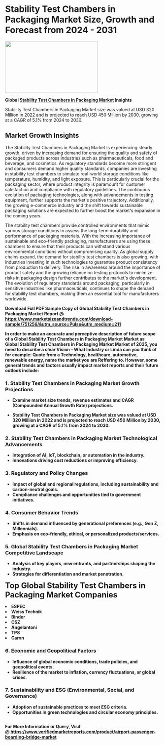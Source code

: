 <H1>Stability Test Chambers in Packaging Market Size, Growth and Forecast from 2024 - 2031</H1><img class="aligncenter size-medium wp-image-584254" src="https://thirdeyenews.in/wp-content/uploads/2024/09/Global-Market-Research-300x168.jpeg" alt="" width="300" height="168" /><p><strong>Global&nbsp;<a href="https://www.marketsizeandtrends.com/download-sample/751256/&amp;utm_source=Pulse&amp;utm_medium=211">Stability Test Chambers in Packaging Market</a> Insights</strong></p><p>Stability Test Chambers in Packaging Market size was valued at USD 320 Million in 2022 and is projected to reach USD 450 Million by 2030, growing at a CAGR of 5.1% from 2024 to 2030.</p><p><h2>Market Growth Insights</h2> <p>The Stability Test Chambers in Packaging Market is experiencing steady growth, driven by increasing demand for ensuring the quality and safety of packaged products across industries such as pharmaceuticals, food and beverage, and cosmetics. As regulatory standards become more stringent and consumers demand higher quality standards, companies are investing in stability test chambers to simulate real-world storage conditions like temperature, humidity, and light exposure. This is particularly crucial for the packaging sector, where product integrity is paramount for customer satisfaction and compliance with regulatory guidelines. The continuous evolution of packaging technologies, along with advancements in testing equipment, further supports the market's positive trajectory. Additionally, the growing e-commerce industry and the shift towards sustainable packaging solutions are expected to further boost the market's expansion in the coming years.</p> <p><strong></strong></p> <p>The stability test chambers provide controlled environments that mimic various storage conditions to assess the long-term durability and performance of packaging materials. With the increasing importance of sustainable and eco-friendly packaging, manufacturers are using these chambers to ensure that their products can withstand various environmental conditions without compromising quality. As global supply chains expand, the demand for stability test chambers is also growing, with industries investing in such technologies to guarantee product consistency from production to delivery. The rise in awareness around the importance of product safety and the growing reliance on testing protocols to minimize risks in packaging design further contributes to the market's development. The evolution of regulatory standards around packaging, particularly in sensitive industries like pharmaceuticals, continues to shape the demand for stability test chambers, making them an essential tool for manufacturers worldwide. <p><strong></p><p><span class=""><strong>Download Full PDF Sample Copy of Global Stability Test Chambers in Packaging Market Report</strong> @ <a href="https://www.marketsizeandtrends.com/download-sample/751256/&amp;utm_source=Pulse&amp;utm_medium=211" target="_blank">https://www.marketsizeandtrends.com/download-sample/751256/&amp;utm_source=Pulse&amp;utm_medium=211</a></span></p><p>In order to make an accurate and perceptive description of future scope of a Global&nbsp;Stability Test Chambers in Packaging Market Market as Global&nbsp;Stability Test Chambers in Packaging Market Market of 2025, you need to describe a clear Vision &ndash; What Industry or Linda can you think of for example: Quote from a Technology, healthcare, automotive, renewable energy, name the market you are Reffering to. However, some general trends and factors usually impact market reports and their future outlook include:</p><h3>1.&nbsp;<strong>Stability Test Chambers in Packaging Market Growth Projections</strong></h3><ul><li>Examine market size trends, revenue estimates and CAGR (Compounded Annual Growth Rate) projections.</li><li><p>Stability Test Chambers in Packaging Market size was valued at USD 320 Million in 2022 and is projected to reach USD 450 Million by 2030, growing at a CAGR of 5.1% from 2024 to 2030.</p></li></ul><h3>2.&nbsp;<strong>Stability Test Chambers in Packaging Market Technological Advancements</strong></h3><ul><li>Integration of AI, IoT, blockchain, or automation in the industry.</li><li>Innovations driving cost reductions or improving efficiency.</li></ul><h3>3.&nbsp;<strong>Regulatory and Policy Changes</strong></h3><ul><li>Impact of global and regional regulations, including sustainability and carbon-neutral goals.</li><li>Compliance challenges and opportunities tied to government initiatives.</li></ul><h3>4.&nbsp;<strong>Consumer Behavior Trends</strong></h3><ul><li>Shifts in demand influenced by generational preferences (e.g., Gen Z, Millennials).</li><li>Emphasis on eco-friendly, ethical, or personalized products/services.</li></ul><h3>5.&nbsp;<strong>Global Stability Test Chambers in Packaging Market Competitive Landscape</strong></h3><ul><li>Analysis of key players, new entrants, and partnerships shaping the industry.</li><li>Strategies for differentiation and market penetration.</li></ul><p data-pm-slice="1 1 []"><span style="color: inherit; font-family: inherit; font-size: 25px;">Top Global Stability Test Chambers in Packaging Market Companies</span></p><div class="" data-test-id=""><p><li>ESPEC</li><li> Weiss Technik</li><li> Binder</li><li> CSZ</li><li> Angelantoni</li><li> TPS</li><li> Caron</li></p></div><h3>6.&nbsp;<strong>Economic and Geopolitical Factors</strong></h3><ul><li>Influence of global economic conditions, trade policies, and geopolitical events.</li><li>Resilience of the market to inflation, currency fluctuations, or global crises.</li></ul><h3>7.&nbsp;<strong>Sustainability and ESG (Environmental, Social, and Governance)</strong></h3><ul><li>Adoption of sustainable practices to meet ESG criteria.</li><li>Opportunities in green technologies and circular economy principles.</li></ul><h2><strong style="font-size: 14px;">For More Information or Query, Visit @&nbsp;</strong><a style="background-color: #ffffff; font-size: 14px;" href="https://www.marketsizeandtrends.com/report/stability-test-chambers-in-packaging-market/" target="_blank">https://www.verifiedmarketreports.com/product/airport-passenger-boarding-bridge-market</a></h2>
